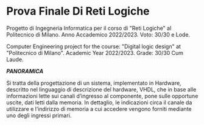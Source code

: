 # Prova Finale Di Reti Logiche

Progetto di Ingegneria Informatica per il corso di "Reti Logiche" al Politecnico di Milano. Anno Accademico 2022/2023. Voto: 30/30 e Lode.

Computer Engineering project for the course: "Digital logic design" at "Politecnico di Milano". Academic Year 2022/2023. Grade: 30/30 Cum Laude.

***PANORAMICA***

Si tratta della progettazione di un sistema, implementato in Hardware, descritto nel
linguaggio di descrizione del hardware, VHDL, che in base alle informazioni lette sui canali
d’ingresso al componente, pone sulle opportune uscite, dati letti dalla memoria.
In dettaglio, le indicazioni circa il canale da utilizzare e l’indirizzo di memoria a cui accedere
vengono forniti mediante uno degli ingressi primari.



